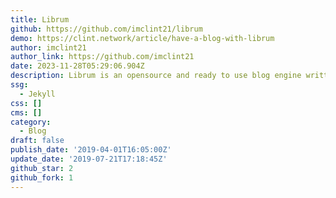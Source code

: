 ```yaml
---
title: Librum
github: https://github.com/imclint21/librum
demo: https://clint.network/article/have-a-blog-with-librum
author: imclint21
author_link: https://github.com/imclint21
date: 2023-11-28T05:29:06.904Z
description: Librum is an opensource and ready to use blog engine written in C#
ssg:
  - Jekyll
css: []
cms: []
category:
  - Blog
draft: false
publish_date: '2019-04-01T16:05:00Z'
update_date: '2019-07-21T17:18:45Z'
github_star: 2
github_fork: 1
---
```

